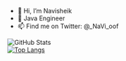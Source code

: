 - 👋 Hi, I’m Navisheik
- 🌱 Java Engineer
- 📫 Find me on Twitter: @_NaVi_oof



![GitHub Stats](https://github-readme-stats.vercel.app/api?username=NaVisheikk&theme=apprentice)
<br>
[![Top Langs](https://github-readme-stats.vercel.app/api/top-langs/?username=NaVisheikk&layout=compact)](https://github.com/NaVisheikk/github-readme-stats)
